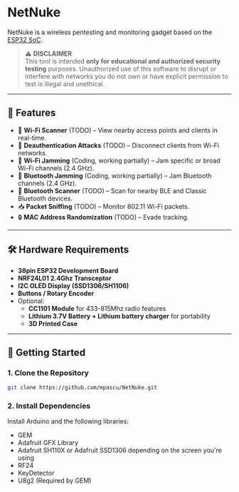 # NetNuke
NetNuke is a wireless pentesting and monitoring gadget based on the [ESP32 SoC](https://www.espressif.com/en/products/socs/esp32).

> ⚠️ **DISCLAIMER**  
> This tool is intended **only for educational and authorized security testing** purposes. Unauthorized use of this software to disrupt or interfere with networks you do not own or have explicit permission to test is illegal and unethical.

---

## 🔧 Features

- 📡 **Wi-Fi Scanner** (TODO) – View nearby access points and clients in real-time.
- 📶 **Deauthentication Attacks** (TODO) – Disconnect clients from Wi-Fi networks.
- 🧲 **Wi-Fi Jamming** (Coding, working partially) – Jam specific or broad Wi-Fi channels (2.4 GHz).
- 🧲 **Bluetooth Jamming** (Coding, working partially) – Jam Bluetooth channels (2.4 GHz).
- 📘 **Bluetooth Scanner** (TODO) – Scan for nearby BLE and Classic Bluetooth devices.
- 📥 **Packet Sniffing** (TODO) – Monitor 802.11 Wi-Fi packets.
- 🔒 **MAC Address Randomization** (TODO) – Evade tracking.


---

## 🛠 Hardware Requirements

- **38pin ESP32 Development Board**
- **NRF24L01 2.4Ghz Transceptor**
- **I2C OLED Display (SSD1306/SH1106)**
- **Buttons / Rotary Encoder**
- Optional:
  - **CC1101 Module** for 433-815Mhz radio features
  - **Lithium 3.7V Battery + Lithium battery charger** for portability
  - **3D Printed Case**

---

## 🚀 Getting Started

### 1. Clone the Repository

```bash
git clone https://github.com/mpascu/NetNuke.git
```


### 2. Install Dependencies

Install Arduino and the following libraries:
 - GEM
 - Adafruit GFX Library
 - Adafruit SH110X or Adafruit SSD1306 depending on the screen you're using
 - RF24
 - KeyDetector
 - U8g2 (Required by GEM)